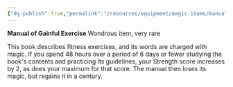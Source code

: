 ```yaml
---
{"dg-publish":true,"permalink":"/resources/equipment/magic-items/manual-of-gainful-exercise/","title":"Manual of Gainful Exercise"}
---
```


**Manual of Gainful Exercise**
Wondrous item, very rare

This book describes fitness exercises, and its words are charged with magic. If you spend 48 hours over a period of 6 days or fewer studying the book's contents and practicing its guidelines, your Strength score increases by 2, as does your maximum for that score. The manual then loses its magic, but regains it in a century.